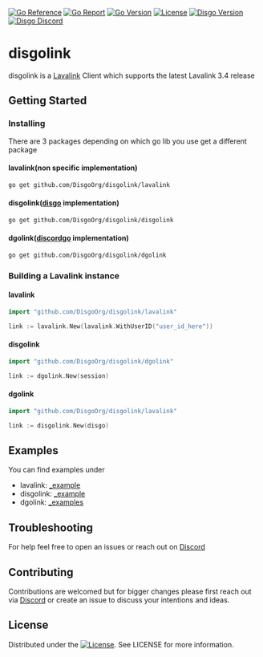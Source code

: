 [![Go Reference](https://pkg.go.dev/badge/github.com/DisgoOrg/disgolink.svg)](https://pkg.go.dev/github.com/DisgoOrg/disgolink)
[![Go Report](https://goreportcard.com/badge/github.com/DisgoOrg/disgolink)](https://goreportcard.com/report/github.com/DisgoOrg/disgolink)
[![Go Version](https://img.shields.io/github/go-mod/go-version/DisgoOrg/disgolink)](https://golang.org/doc/devel/release.html)
[![License](https://img.shields.io/badge/License-Apache%202.0-blue.svg)](https://github.com/DisgoOrg/disgolink/blob/master/LICENSE)
[![Disgo Version](https://img.shields.io/github/v/tag/DisgoOrg/disgolink?label=release)](https://github.com/DisgoOrg/disgolink/releases/latest)
[![Disgo Discord](https://discord.com/api/guilds/817327181659111454/widget.png)](https://discord.gg/NFmvZYmZMF)

# disgolink

disgolink is a [Lavalink](https://github.com/freyacodes/Lavalink) Client which supports the latest Lavalink 3.4 release

## Getting Started

### Installing

There are 3 packages depending on which go lib you use get a different package

#### lavalink(non specific implementation)

```sh
go get github.com/DisgoOrg/disgolink/lavalink
```

#### disgolink([disgo](https://github.com/DisgoOrg/disgo) implementation)

```sh
go get github.com/DisgoOrg/disgolink/disgolink
```

#### dgolink([discordgo](https://github.com/bwmarrin/discordgo) implementation)

```sh
go get github.com/DisgoOrg/disgolink/dgolink
```

### Building a Lavalink instance

#### lavalink

```go
import "github.com/DisgoOrg/disgolink/lavalink"

link := lavalink.New(lavalink.WithUserID("user_id_here"))
```

#### disgolink

```go
import "github.com/DisgoOrg/disgolink/dgolink"

link := dgolink.New(session)
```

#### dgolink

```go
import "github.com/DisgoOrg/disgolink/lavalink"

link := disgolink.New(disgo)
```

## Examples

You can find examples under 
* lavalink:  [_example](https://github.com/DisgoOrg/disgolink/tree/master/_example)
* disgolink: [_example](https://github.com/DisgoOrg/disgolink/tree/master/disgolink/_example)
* dgolink:   [_examples](https://github.com/DisgoOrg/disgolink/tree/master/dgolink/_example)

## Troubleshooting

For help feel free to open an issues or reach out on [Discord](https://discord.gg/NFmvZYmZMF)

## Contributing

Contributions are welcomed but for bigger changes please first reach out via [Discord](https://discord.gg/NFmvZYmZMF) or create an issue to discuss your intentions and ideas.

## License

Distributed under the [![License](https://img.shields.io/badge/License-Apache%202.0-blue.svg)](https://github.com/DisgoOrg/disgolink/blob/master/LICENSE). See LICENSE for more information.

